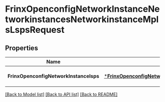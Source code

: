 # FrinxOpenconfigNetworkInstanceNetworkinstancesNetworkinstanceMplsLspsRequest

## Properties
Name | Type | Description | Notes
------------ | ------------- | ------------- | -------------
**FrinxOpenconfigNetworkInstancelsps** | [***FrinxOpenconfigNetworkInstanceNetworkinstancesNetworkinstanceMplsLsps**](frinx.openconfig.network.instance.networkinstances.networkinstance.mpls.Lsps.md) |  | [optional] [default to null]

[[Back to Model list]](../README.md#documentation-for-models) [[Back to API list]](../README.md#documentation-for-api-endpoints) [[Back to README]](../README.md)


